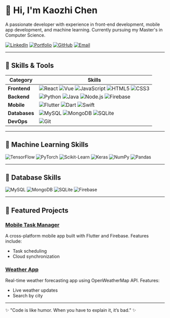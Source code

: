 # 👋 Hi, I'm Kaozhi Chen

A passionate developer with experience in front-end development, mobile app development, and machine learning. Currently pursuing my Master's in Computer Science.

[![LinkedIn](https://img.shields.io/badge/LinkedIn-blue?logo=linkedin&logoColor=white)](https://www.linkedin.com/in/kaozhi-chen/)
[![Portfolio](https://img.shields.io/badge/Portfolio-FF69B4?style=flat-square&logo=dribbble&logoColor=white)](https://kaozhi-portfolio.vercel.app/)
[![GitHub](https://img.shields.io/badge/GitHub-black?style=flat-square&logo=github&logoColor=white)](https://github.com/yourusername)
[![Email](https://img.shields.io/badge/Email-red?style=flat-square&logo=gmail&logoColor=white)](mailto:kylerchen16@gmail.com)

---

## 🚀 Skills & Tools

| **Category**  | **Skills**                                                                                                                                                                                                                                                                                                                                                                                                                                                                                                     |
| ------------- | -------------------------------------------------------------------------------------------------------------------------------------------------------------------------------------------------------------------------------------------------------------------------------------------------------------------------------------------------------------------------------------------------------------------------------------------------------------------------------------------------------------- |
| **Frontend**  | ![React](https://img.shields.io/badge/React-20232A?style=flat-square&logo=react&logoColor=61DAFB) ![Vue](https://img.shields.io/badge/Vue-4FC08D?style=flat-square&logo=vue.js&logoColor=white) ![JavaScript](https://img.shields.io/badge/JavaScript-F7DF1E?style=flat-square&logo=javascript&logoColor=black) ![HTML5](https://img.shields.io/badge/HTML5-E34F26?style=flat-square&logo=html5&logoColor=white) ![CSS3](https://img.shields.io/badge/CSS3-1572B6?style=flat-square&logo=css3&logoColor=white) |
| **Backend**   | ![Python](https://img.shields.io/badge/Python-3776AB?style=flat-square&logo=python&logoColor=white) ![Java](https://img.shields.io/badge/Java-007396?style=flat-square&logo=java&logoColor=white) ![Node.js](https://img.shields.io/badge/Node.js-339933?style=flat-square&logo=nodedotjs&logoColor=white) ![Firebase](https://img.shields.io/badge/Firebase-FFCA28?style=flat-square&logo=firebase&logoColor=black)                                                                                           |
| **Mobile**    | ![Flutter](https://img.shields.io/badge/Flutter-02569B?style=flat-square&logo=flutter&logoColor=white) ![Dart](https://img.shields.io/badge/Dart-0175C2?style=flat-square&logo=dart&logoColor=white) ![Swift](https://img.shields.io/badge/Swift-FA7343?style=flat-square&logo=swift&logoColor=white)                                                                                                                                                                                                          |
| **Databases** | ![MySQL](https://img.shields.io/badge/MySQL-4479A1?style=flat-square&logo=mysql&logoColor=white) ![MongoDB](https://img.shields.io/badge/MongoDB-47A248?style=flat-square&logo=mongodb&logoColor=white) ![SQLite](https://img.shields.io/badge/SQLite-003B57?style=flat-square&logo=sqlite&logoColor=white)                                                                                                                                                                                                    |
| **DevOps**    | ![Git](https://img.shields.io/badge/Git-F05032?style=flat-square&logo=git&logoColor=white)                                                                                                                                                                                                                                                                                                                                                                                                                     |

---

## 🤖 Machine Learning Skills

![TensorFlow](https://img.shields.io/badge/TensorFlow-FF6F00?style=flat-square&logo=tensorflow&logoColor=white)
![PyTorch](https://img.shields.io/badge/PyTorch-EE4C2C?style=flat-square&logo=pytorch&logoColor=white)
![Scikit-Learn](https://img.shields.io/badge/Scikit--Learn-F7931E?style=flat-square&logo=scikit-learn&logoColor=white)
![Keras](https://img.shields.io/badge/Keras-D00000?style=flat-square&logo=keras&logoColor=white)
![NumPy](https://img.shields.io/badge/NumPy-013243?style=flat-square&logo=numpy&logoColor=white)
![Pandas](https://img.shields.io/badge/Pandas-150458?style=flat-square&logo=pandas&logoColor=white)

---

## 💾 Database Skills

![MySQL](https://img.shields.io/badge/MySQL-4479A1?style=flat-square&logo=mysql&logoColor=white)
![MongoDB](https://img.shields.io/badge/MongoDB-47A248?style=flat-square&logo=mongodb&logoColor=white)
![SQLite](https://img.shields.io/badge/SQLite-003B57?style=flat-square&logo=sqlite&logoColor=white)
![Firebase](https://img.shields.io/badge/Firebase-FFCA28?style=flat-square&logo=firebase&logoColor=black)

---

## 🌟 Featured Projects

### [**Mobile Task Manager**](https://github.com/yourusername/task-manager)

A cross-platform mobile app built with Flutter and Firebase. Features include:

- Task scheduling
- Cloud synchronization

### [**Weather App**](https://github.com/yourusername/weather-app)

Real-time weather forecasting app using OpenWeatherMap API. Features:

- Live weather updates
- Search by city

---

✨ "Code is like humor. When you have to explain it, it’s bad." ✨
